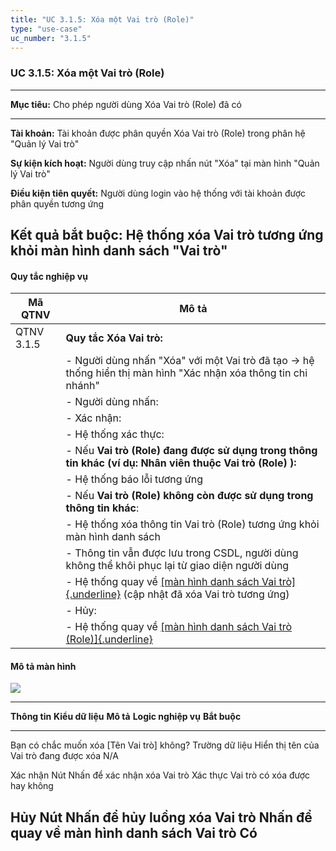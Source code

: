 ```yaml
---
title: "UC 3.1.5: Xóa một Vai trò (Role)"
type: "use-case"
uc_number: "3.1.5"
---
```


### UC 3.1.5: Xóa một Vai trò (Role)

  ----------------------------------------------------------------------------------------------------------
  **Mục tiêu:**               Cho phép người dùng Xóa Vai trò (Role) đã có
  --------------------------- ------------------------------------------------------------------------------
  **Tài khoản:**              Tài khoản được phân quyền Xóa Vai trò (Role) trong phân hệ "Quản lý Vai trò"

  **Sự kiện kích hoạt:**      Người dùng truy cập nhấn nút "Xóa" tại màn hình "Quản lý Vai trò"

  **Điều kiện tiên quyết:**   Người dùng login vào hệ thống với tài khoản được phân quyền tương ứng

  **Kết quả bắt buộc:**       Hệ thống xóa Vai trò tương ứng khỏi màn hình danh sách "Vai trò"
  ----------------------------------------------------------------------------------------------------------

#### Quy tắc nghiệp vụ

| **Mã QTNV** | **Mô tả** |
| --- | --- |
| QTNV 3.1.5 | **Quy tắc Xóa Vai trò:** |
|  | - Người dùng nhấn "Xóa" với một Vai trò đã tạo → hệ thống hiển thị màn hình "Xác nhận xóa thông tin chi nhánh" |
|  | - Người dùng nhấn: |
|  | - Xác nhận: |
|  | - Hệ thống xác thực: |
|  | - Nếu **Vai trò (Role) đang được sử dụng trong thông tin khác (ví dụ: Nhân viên thuộc Vai trò (Role) ):** |
|  | - Hệ thống báo lỗi tương ứng |
|  | - Nếu **Vai trò (Role) không còn được sử dụng trong thông tin khác**: |
|  | - Hệ thống xóa thông tin Vai trò (Role) tương ứng khỏi màn hình danh sách |
|  | - Thông tin vẫn được lưu trong CSDL, người dùng không thể khôi phục lại từ giao diện người dùng |
|  | - Hệ thống quay về [[màn hình danh sách Vai trò]{.underline}](#uc-3.1.1xem-danh-sách-tìm-kiếm-vai-trò-role) (cập nhật đã xóa Vai trò tương ứng) |
|  | - Hủy: |
|  | - Hệ thống quay về [[màn hình danh sách Vai trò (Role)]{.underline}](#uc-3.1.1xem-danh-sách-tìm-kiếm-vai-trò-role) |

#### Mô tả màn hình

![](media/image7.png)

  ---------------------------------------------------------------------------------------------------------------------------------------------------------------------
  **Thông tin**                                 **Kiểu dữ liệu**   **Mô tả**                                **Logic nghiệp vụ**                          **Bắt buộc**
  --------------------------------------------- ------------------ ---------------------------------------- -------------------------------------------- --------------
  Bạn có chắc muốn xóa \[Tên Vai trò\] không?   Trường dữ liệu     Hiển thị tên của Vai trò đang được xóa   N/A                                          

  Xác nhận                                      Nút                Nhấn để xác nhận xóa Vai trò             Xác thực Vai trò có xóa được hay không       

  Hủy                                           Nút                Nhấn để hủy luồng xóa Vai trò            Nhấn để quay về màn hình danh sách Vai trò   Có
  ---------------------------------------------------------------------------------------------------------------------------------------------------------------------
